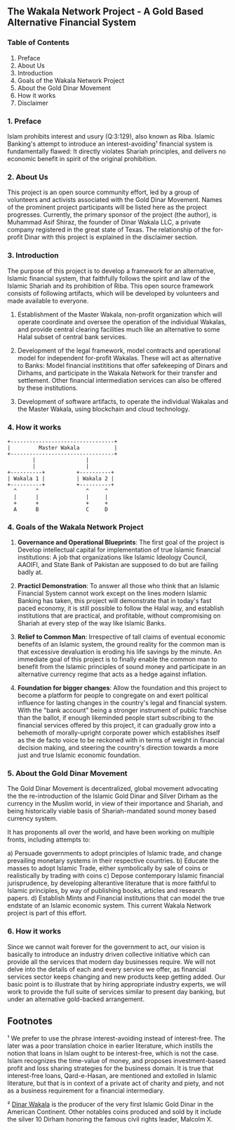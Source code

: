 ## The Wakala Network Project - A Gold Based Alternative Financial System


### Table of Contents

1. Preface
2. About Us
3. Introduction
4. Goals of the Wakala Network Project
5. About the Gold Dinar Movement
6. How it works
7. Disclaimer

### 1. Preface

Islam prohibits interest and usury (Q:3:129), also known as Riba. Islamic Banking's attempt to introduce an interest-avoiding¹ financial system is fundamentally flawed: It directly violates Shariah principles, and delivers no economic benefit in spirit of the original prohibition.


### 2. About Us

This project is an open source community effort, led by a group of volunteers and activists associated with the Gold Dinar Movement. Names of the prominent project participants will be listed here as the project progresses. Currently, the primary sponsor of the project (the author), is Muhammad Asif Shiraz, the founder of Dinar Wakala LLC, a private company registered in the great state of Texas. The relationship of the for-profit Dinar with this project is explained in the disclaimer section.


### 3. Introduction

The purpose of this project is to develop a framework for an alternative, Islamic financial system, that faithfully follows the spirit and law of the Islamic Shariah and its prohibition of Riba.  This open source framework consists of following artifacts, which will be developed by volunteers and made available to everyone.

1. Establishment of the Master Wakala, non-profit organization which will operate coordinate and oversee the operation of the individual Wakalas, and provide central clearing facilities much like an alternative to some Halal subset of central bank services.

2. Development of the legal framework, model contracts and operational model for independent for-profit Wakalas. These will act as alternative to Banks: Model financial instititions that offer safekeeping of Dinars and Dirhams, and participate in the Wakala Network for their transfer and settlement. Other financial intermediation services can also be offered by these institutions.

3. Development of software artifacts, to operate the individual Wakalas and the Master Wakala, using blockchain and cloud technology.

### 4. How it works

```
+---------------------------------+
|         Master Wakala           |
+---------------------------------+
        |                |
        |                |
+----------+          +----------+
| Wakala 1 |          | Wakala 2 |
+----------+          +----------+
  ^      ^               ^     ^
  |      |               |     |
  +      +               +     +
  A      B               C     D

```


### 4. Goals of the Wakala Network Project

1. **Governance and Operational Blueprints**: The first goal of the project is Develop intellectual capital for implementation of true Islamic financial institutions: A job that organizations like Islamic Ideology Council, AAOIFI, and State Bank of Pakistan are supposed to do but are failing badly at.

2. **Practicl Demonstration**: To answer all those who think that an Islamic Financial System cannot work except on the lines modern Islamic Banking has taken, this project will demonstrate that in today's fast paced economy, it is still possible to follow the Halal way, and establish institutions that are practical, and profitable, without compromising on Shariah at every step of the way like Islamic Banks.

3. **Relief to Common Man**: Irrespective of tall claims of eventual economic benefits of an Islamic system, the ground reality for the common man is that excessive devaluation is eroding his life savings by the minute. An immediate goal of this project is to finally enable the common man to benefit from the Islamic principles of sound money and participate in an alternative currency regime that acts as a hedge against inflation.

4. **Foundation for bigger changes**: Allow the foundation and this project to become a platform for people to congregate on and exert political influence for lasting changes in the country's legal and financial system. With the "bank account" being a stronger instrument of public franchise than the ballot, if enough likeminded people start subscribing to the financial services offered by this project, it can gradually grow into a behemoth of morally-upright corporate power which establishes itself as the de facto voice to be reckoned with in terms of weight in financial decision making, and steering the country's direction towards a more just and true Islamic economic foundation.


### 5. About the Gold Dinar Movement

The Gold Dinar Movement is decentralized, global movement advocating the the re-introduction of the Islamic Gold Dinar and Silver Dirham as the currency in the Muslim world, in view of their importance and Shariah, and being historically viable basis of Shariah-mandated sound money based currency system.

It has proponents all over the world, and have been working on multiple fronts, including attempts to:

a) Persuade governments to adopt principles of Islamic trade, and change prevailing monetary systems in their respective countries.
b) Educate the masses to adopt Islamic Trade, either symbolically by sale of coins or realistically by trading with coins
c) Depose contemporary Islamic financial jurisprudence, by developing alterantive literature that is more faithful to Islamic principles, by way of publishing books, articles and research papers.
d) Establish Mints and Financial institutions that can model the true endstate of an Islamic economic system. This current Wakala Network project is part of this effort.

### 6. How it works

Since we cannot wait forever for the government to act, our vision is basically to introduce an industry driven collective initiative which can provide all the services that modern day businesses require. We will not delve into the details of each and every service we offer, as financial services sector keeps changing and new products keep getting added. Our basic point is to illustrate that by hiring appropriate industry experts, we will work to provide the full suite of services similar to present day banking, but under an alternative gold-backed arrangement.


## Footnotes

¹ We prefer to use the phrase interest-avoiding instead of interest-free. The later was a poor translation choice in earlier literature, which instills the notion that loans in Islam ought to be interest-free, which is not the case. Islam recognizes the time-value of money, and proposes investment-based profit and loss sharing strategies for the business domain. It is true that interest-free loans, Qard-e-Hasan, are mentioned and extolled in Islamic literature, but that is in context of a private act of charity and piety, and not as a business requirement for a financial intermediary.

² [Dinar Wakala](http://www.dinarwakala.com) is the producer of the very first Islamic Gold Dinar in the American Continent. Other notables coins produced and sold by it include the silver 10 Dirham honoring the famous civil rights leader, Malcolm X.

